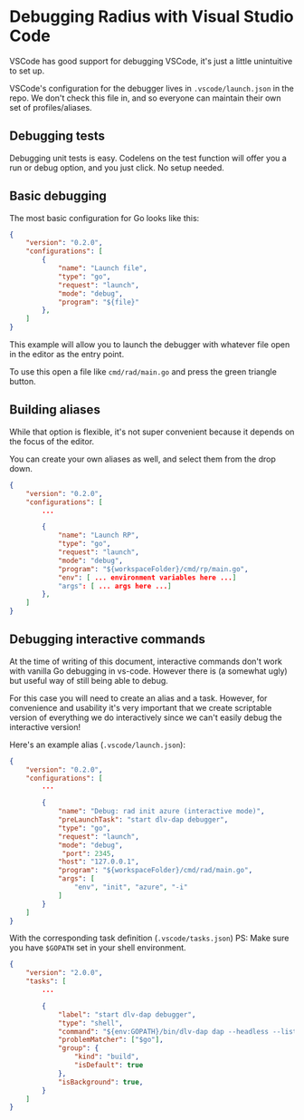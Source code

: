 # Debugging Radius with Visual Studio Code

VSCode has good support for debugging VSCode, it's just a little unintuitive to set up.

VSCode's configuration for the debugger lives in `.vscode/launch.json` in the repo. We don't check this file in, and so everyone can maintain their own set of profiles/aliases.

## Debugging tests

Debugging unit tests is easy. Codelens on the test function will offer you a run or debug option, and you just click. No setup needed.

## Basic debugging

The most basic configuration for Go looks like this:

```json
{
    "version": "0.2.0",
    "configurations": [
        {
            "name": "Launch file",
            "type": "go",
            "request": "launch",
            "mode": "debug",
            "program": "${file}"
        },
    ]
}
```

This example will allow you to launch the debugger with whatever file open in the editor as the entry point.

To use this open a file like `cmd/rad/main.go` and press the green triangle button.

## Building aliases

While that option is flexible, it's not super convenient because it depends on the focus of the editor.

You can create your own aliases as well, and select them from the drop down.

```json
{
    "version": "0.2.0",
    "configurations": [
        ...

        {
            "name": "Launch RP",
            "type": "go",
            "request": "launch",
            "mode": "debug",
            "program": "${workspaceFolder}/cmd/rp/main.go",
            "env": [ ... environment variables here ...]
            "args": [ ... args here ...]
        },
    ]
}
```

## Debugging interactive commands

At the time of writing of this document, interactive commands don't work with vanilla Go debugging in vs-code. However there is (a somewhat ugly) but useful way of still being able to debug.

For this case you will need to create an alias and a task. However, for convenience and usability it's very important that we create scriptable version of everything we do interactively since we can't easily debug the interactive version!

Here's an example alias (`.vscode/launch.json`):

```json
{
    "version": "0.2.0",
    "configurations": [
        ...

        {
            "name": "Debug: rad init azure (interactive mode)",
            "preLaunchTask": "start dlv-dap debugger",
            "type": "go",
            "request": "launch",
            "mode": "debug",
             "port": 2345,
            "host": "127.0.0.1",
            "program": "${workspaceFolder}/cmd/rad/main.go",
            "args": [
                "env", "init", "azure", "-i"
            ]
        }
    ]
}
```
With the corresponding task definition (`.vscode/tasks.json`)
PS: Make sure you have `$GOPATH` set in your shell environment.

```json
{
    "version": "2.0.0",
    "tasks": [
        ...

        {
            "label": "start dlv-dap debugger",
            "type": "shell",
            "command": "${env:GOPATH}/bin/dlv-dap dap --headless --listen=:2345 --log --api-version=2",
            "problemMatcher": ["$go"],
            "group": {
                "kind": "build",
                "isDefault": true
            },  
            "isBackground": true,     
        }
    ]
}
```